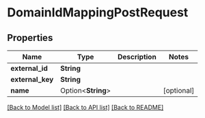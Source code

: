 # DomainIdMappingPostRequest

## Properties

Name | Type | Description | Notes
------------ | ------------- | ------------- | -------------
**external_id** | **String** |  | 
**external_key** | **String** |  | 
**name** | Option<**String**> |  | [optional]

[[Back to Model list]](../README.md#documentation-for-models) [[Back to API list]](../README.md#documentation-for-api-endpoints) [[Back to README]](../README.md)


